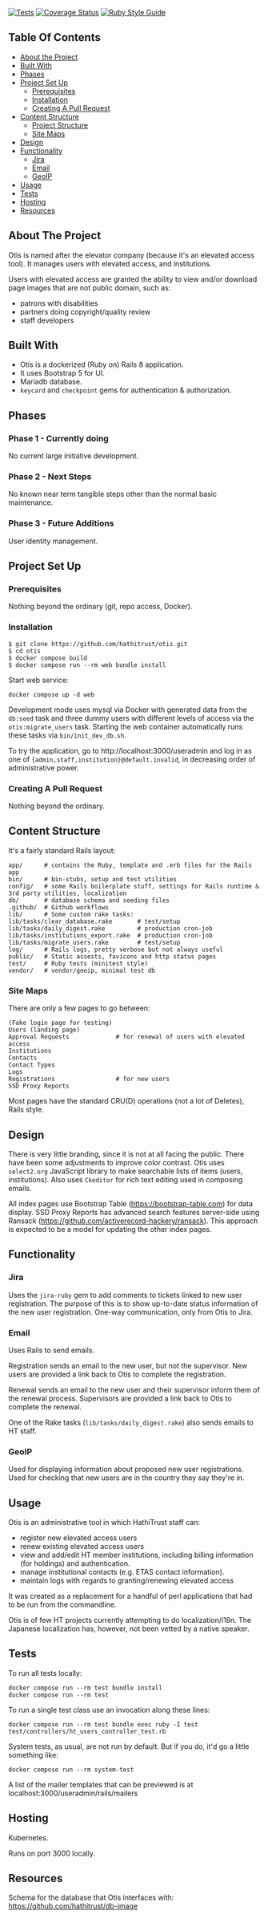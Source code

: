 [![Tests](https://github.com/hathitrust/otis/actions/workflows/tests.yaml/badge.svg)](https://github.com/hathitrust/otis/actions/workflows/tests.yaml)
[![Coverage Status](https://coveralls.io/repos/github/hathitrust/otis/badge.svg?branch=main)](https://coveralls.io/github/hathitrust/otis?branch=main)
[![Ruby Style Guide](https://img.shields.io/badge/code_style-standard-brightgreen.svg)](https://github.com/testdouble/standard)

## Table Of Contents

* [About the Project](#about-the-project)
* [Built With](#built-with)
* [Phases](#phases)
* [Project Set Up](#project-set-up)
  * [Prerequisites](#prerequisites)
  * [Installation](#installation)
  * [Creating A Pull Request](#creating-a-pull-request)
* [Content Structure](#content-structure)
  * [Project Structure](#project-structure)
  * [Site Maps](#site-maps)
* [Design](#design)
* [Functionality](#functionality)
  * [Jira](#jira)
  * [Email](#email)
  * [GeoIP](#geoip)
* [Usage](#usage)
* [Tests](#tests)
* [Hosting](#hosting)
* [Resources](#resources)

## About The Project

Otis is named after the elevator company (because it's an elevated access tool). 
It manages users with elevated access, and institutions.

Users with elevated access are granted the ability to view and/or download page images that are not public domain, such as:
* patrons with disabilities
* partners doing copyright/quality review
* staff developers

## Built With

* Otis is a dockerized (Ruby on) Rails 8 application.
* It uses Bootstrap 5 for UI.
* Mariadb database.
* `keycard` and `checkpoint` gems for authentication & authorization.

## Phases

### Phase 1 - Currently doing

No current large initiative development.

### Phase 2 - Next Steps

No known near term tangible steps other than the normal basic maintenance.

### Phase 3 - Future Additions

User identity management.

## Project Set Up
### Prerequisites

Nothing beyond the ordinary (git, repo access, Docker).

### Installation

```
$ git clone https://github.com/hathitrust/otis.git
$ cd otis
$ docker compose build
$ docker compose run --rm web bundle install
```

Start web service:

```
docker compose up -d web
```

Development mode uses mysql via Docker with generated data from the `db:seed`
task and three dummy users with different levels of access via the
`otis:migrate_users` task. Starting the web container automatically runs these
tasks via `bin/init_dev_db.sh`.

To try the application, go to http://localhost:3000/useradmin and log in as one
of `{admin,staff,institution}@default.invalid`, in decreasing order of
administrative power.

### Creating A Pull Request

Nothing beyond the ordinary.

## Content Structure

It's a fairly standard Rails layout:

```
app/      # contains the Ruby, template and .erb files for the Rails app
bin/      # bin-stubs, setup and test utilities
config/   # some Rails boilerplate stuff, settings for Rails runtime & 3rd party utilities, localization
db/       # database schema and seeding files
.github/  # Github workflows
lib/      # Some custom rake tasks:
lib/tasks/clear_database.rake       # test/setup
lib/tasks/daily_digest.rake         # production cron-job
lib/tasks/institutions_export.rake  # production cron-job
lib/tasks/migrate_users.rake        # test/setup
log/      # Rails logs, pretty verbose but not always useful
public/   # Static assests, favicons and http status pages
test/     # Ruby tests (minitest style)
vendor/   # vendor/geoip, minimal test db
```

### Site Maps

There are only a few pages to go between:

```
(Fake login page for testing)
Users (landing page)
Approval Requests             # for renewal of users with elevated access 
Institutions
Contacts
Contact Types
Logs
Registrations                 # for new users
SSD Proxy Reports
```

Most pages have the standard CRU(D) operations (not a lot of Deletes), Rails style.

## Design

There is very little branding, since it is not at all facing the public.
There have been some adjustments to improve color contrast.
Otis uses `select2.org` JavaScript library to make searchable lists of items (users, institutions).
Also uses `Ckeditor` for rich text editing used in composing emails.

All index pages use Bootstrap Table (https://bootstrap-table.com) for data display. SSD Proxy Reports
has advanced search features server-side using Ransack (https://github.com/activerecord-hackery/ransack).
This approach is expected to be a model for updating the other index pages.

## Functionality

### Jira

Uses the `jira-ruby` gem to add comments to tickets linked to new user registration.
The purpose of this is to show up-to-date status information of the new user registration.
One-way communication, only from Otis to Jira.

### Email

Uses Rails to send emails.

Registration sends an email to the new user, but not the supervisor.
New users are provided a link back to Otis to complete the registration.

Renewal sends an email to the new user and their supervisor inform them of the renewal process.
Supervisors are provided a link back to Otis to complete the renewal.

One of the Rake tasks (`lib/tasks/daily_digest.rake`) also sends emails to HT staff.

### GeoIP

Used for displaying information about proposed new user registrations.
Used for checking that new users are in the country they say they're in.

## Usage

Otis is an administrative tool in which HathiTrust staff can:

* register new elevated access users
* renew existing elevated access users
* view and add/edit HT member institutions, including billing information (for holdings) and authentication.
* manage institutional contacts (e.g. ETAS contact information).
* maintain logs with regards to granting/renewing elevated access

It was created as a replacement for a handful of perl applications that had to be run from the commandline.

Otis is of few HT projects currently attempting to do localization/i18n. The Japanese
localization has, however, not been vetted by a native speaker.

## Tests

To run all tests locally:

```
docker compose run --rm test bundle install
docker compose run --rm test
```

To run a single test class use an invocation along these lines:

```
docker compose run --rm test bundle exec ruby -I test test/controllers/ht_users_controller_test.rb
```

System tests, as usual, are not run by default. But if you do, it'd go a little something like:

```
docker compose run --rm system-test
```

A list of the mailer templates that can be previewed is at localhost:3000/useradmin/rails/mailers

## Hosting

Kubernetes.

Runs on port 3000 locally.

## Resources

Schema for the database that Otis interfaces with: https://github.com/hathitrust/db-image
